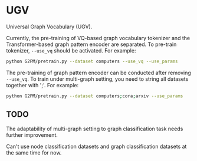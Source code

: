 # UGV
Universal Graph Vocabulary (UGV).

Currently, the pre-training of VQ-based graph vocabulary tokenizer and the Transformer-based graph pattern encoder are separated. To pre-train tokenizer, `--use_vq` should be activated. For example:

```bash
python G2PM/pretrain.py --dataset computers --use_vq --use_params
```

The pre-training of graph pattern encoder can be conducted after removing `--use_vq`. To train under multi-graph setting, you need to string all datasets together with ';'. For example:

```bash
python G2PM/pretrain.py --dataset computers;cora;arxiv --use_params
```

## TODO

The adaptability of multi-graph setting to graph classification task needs further improvement.

Can't use node classification datasets and graph classification datasets at the same time for now.
